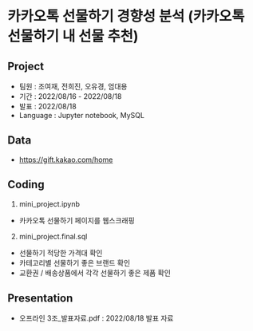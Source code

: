 # 카카오톡 선물하기 경향성 분석 (카카오톡 선물하기 내 선물 추천)

## Project
- 팀원 : 조여재, 전희진, 오유경, 엄대용
- 기간 : 2022/08/16 - 2022/08/18
- 발표 : 2022/08/18
- Language : Jupyter notebook, MySQL

## Data
- https://gift.kakao.com/home

## Coding
1. mini_project.ipynb
- 카카오톡 선물하기 페이지를 웹스크래핑
2. mini_project.final.sql
- 선물하기 적당한 가격대 확인
- 카테고리별 선물하기 좋은 브랜드 확인
- 교환권 / 배송상품에서 각각 선물하기 좋은 제품 확인

## Presentation
- 오프라인 3조_발표자료.pdf : 2022/08/18 발표 자료

